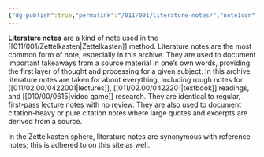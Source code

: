```yaml
---
{"dg-publish":true,"permalink":"/011/001/literature-notes/","noteIcon":"1","created":"2024-09-26T13:45:04.057-07:00","updated":"2024-09-26T15:41:47.145-07:00"}
---
```


**Literature notes** are a kind of note used in the [[011/001/Zettelkasten\|Zettelkasten]] method. Literature notes are the most common form of note, especially in this archive. They are used to document important takeaways from a source material in one’s own words, providing the first layer of thought and processing for a given subject. In this archive, literature notes are taken for about everything, including rough notes for [[011/02.00/0422001\|lectures]], [[011/02.00/0422201\|textbook]] readings, and [[010/00/0615\|video game]] research. They are identical to regular, first-pass lecture notes with no review. They are also used to document citation-heavy or pure citation notes where large quotes and excerpts are derived from a source.

In the Zettelkasten sphere, literature notes are synonymous with reference notes; this is adhered to on this site as well.